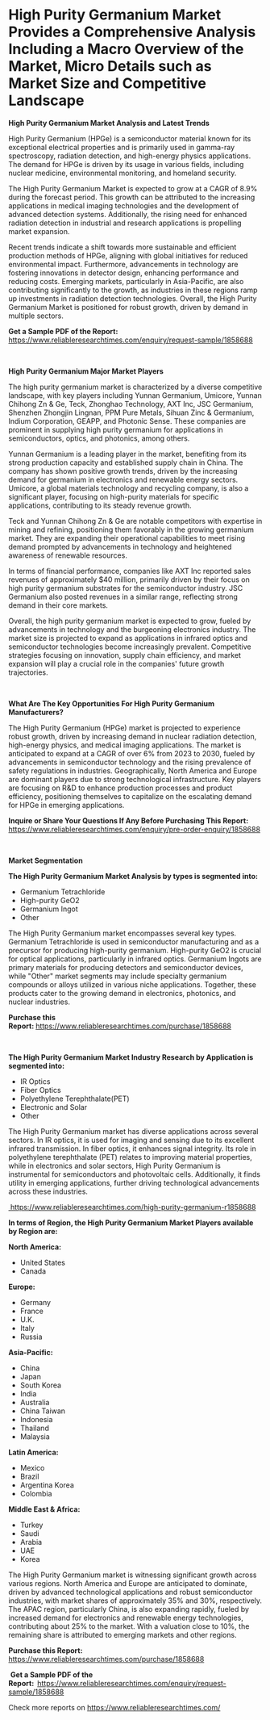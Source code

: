 <p><h1>High Purity Germanium Market Provides a Comprehensive Analysis Including a Macro Overview of the Market, Micro Details such as Market Size and Competitive Landscape</h1></p><p><strong>High Purity Germanium Market Analysis and Latest Trends</strong></p>
<p><p>High Purity Germanium (HPGe) is a semiconductor material known for its exceptional electrical properties and is primarily used in gamma-ray spectroscopy, radiation detection, and high-energy physics applications. The demand for HPGe is driven by its usage in various fields, including nuclear medicine, environmental monitoring, and homeland security. </p><p>The High Purity Germanium Market is expected to grow at a CAGR of 8.9% during the forecast period. This growth can be attributed to the increasing applications in medical imaging technologies and the development of advanced detection systems. Additionally, the rising need for enhanced radiation detection in industrial and research applications is propelling market expansion. </p><p>Recent trends indicate a shift towards more sustainable and efficient production methods of HPGe, aligning with global initiatives for reduced environmental impact. Furthermore, advancements in technology are fostering innovations in detector design, enhancing performance and reducing costs. Emerging markets, particularly in Asia-Pacific, are also contributing significantly to the growth, as industries in these regions ramp up investments in radiation detection technologies. Overall, the High Purity Germanium Market is positioned for robust growth, driven by demand in multiple sectors.</p></p>
<p><strong>Get a Sample PDF of the Report:&nbsp;</strong> <a href="https://www.reliableresearchtimes.com/enquiry/request-sample/1858688?utm_campaign=3187&utm_medium=2&utm_source=Github&utm_content=ia&utm_term=01042025&utm_id=high-purity-germanium">https://www.reliableresearchtimes.com/enquiry/request-sample/1858688</a></p>
<p>&nbsp;</p>
<p><strong>High Purity Germanium Major Market Players</strong></p>
<p><p>The high purity germanium market is characterized by a diverse competitive landscape, with key players including Yunnan Germanium, Umicore, Yunnan Chihong Zn & Ge, Teck, Zhonghao Technology, AXT Inc, JSC Germanium, Shenzhen Zhongjin Lingnan, PPM Pure Metals, Sihuan Zinc & Germanium, Indium Corporation, GEAPP, and Photonic Sense. These companies are prominent in supplying high purity germanium for applications in semiconductors, optics, and photonics, among others.</p><p>Yunnan Germanium is a leading player in the market, benefiting from its strong production capacity and established supply chain in China. The company has shown positive growth trends, driven by the increasing demand for germanium in electronics and renewable energy sectors. Umicore, a global materials technology and recycling company, is also a significant player, focusing on high-purity materials for specific applications, contributing to its steady revenue growth.</p><p>Teck and Yunnan Chihong Zn & Ge are notable competitors with expertise in mining and refining, positioning them favorably in the growing germanium market. They are expanding their operational capabilities to meet rising demand prompted by advancements in technology and heightened awareness of renewable resources.</p><p>In terms of financial performance, companies like AXT Inc reported sales revenues of approximately $40 million, primarily driven by their focus on high purity germanium substrates for the semiconductor industry. JSC Germanium also posted revenues in a similar range, reflecting strong demand in their core markets.</p><p>Overall, the high purity germanium market is expected to grow, fueled by advancements in technology and the burgeoning electronics industry. The market size is projected to expand as applications in infrared optics and semiconductor technologies become increasingly prevalent. Competitive strategies focusing on innovation, supply chain efficiency, and market expansion will play a crucial role in the companies' future growth trajectories.</p></p>
<p>&nbsp;</p>
<p><strong>What Are The Key Opportunities For High Purity Germanium Manufacturers?</strong></p>
<p><p>The High Purity Germanium (HPGe) market is projected to experience robust growth, driven by increasing demand in nuclear radiation detection, high-energy physics, and medical imaging applications. The market is anticipated to expand at a CAGR of over 6% from 2023 to 2030, fueled by advancements in semiconductor technology and the rising prevalence of safety regulations in industries. Geographically, North America and Europe are dominant players due to strong technological infrastructure. Key players are focusing on R&D to enhance production processes and product efficiency, positioning themselves to capitalize on the escalating demand for HPGe in emerging applications.</p></p>
<p><strong>Inquire or Share Your Questions If Any Before Purchasing This Report:</strong> <a href="https://www.reliableresearchtimes.com/enquiry/pre-order-enquiry/1858688?utm_campaign=3187&utm_medium=2&utm_source=Github&utm_content=ia&utm_term=01042025&utm_id=high-purity-germanium">https://www.reliableresearchtimes.com/enquiry/pre-order-enquiry/1858688</a></p>
<p>&nbsp;</p>
<p><strong>Market Segmentation</strong></p>
<p><strong>The High Purity Germanium Market Analysis by types is segmented into:</strong></p>
<p><ul><li>Germanium Tetrachloride</li><li>High-purity GeO2</li><li>Germanium Ingot</li><li>Other</li></ul></p>
<p><p>The High Purity Germanium market encompasses several key types. Germanium Tetrachloride is used in semiconductor manufacturing and as a precursor for producing high-purity germanium. High-purity GeO2 is crucial for optical applications, particularly in infrared optics. Germanium Ingots are primary materials for producing detectors and semiconductor devices, while "Other" market segments may include specialty germanium compounds or alloys utilized in various niche applications. Together, these products cater to the growing demand in electronics, photonics, and nuclear industries.</p></p>
<p><strong>Purchase this Report:&nbsp;</strong><a href="https://www.reliableresearchtimes.com/purchase/1858688?utm_campaign=3187&utm_medium=2&utm_source=Github&utm_content=ia&utm_term=01042025&utm_id=high-purity-germanium">https://www.reliableresearchtimes.com/purchase/1858688</a></p>
<p>&nbsp;</p>
<p><strong>The High Purity Germanium Market Industry Research by Application is segmented into:</strong></p>
<p><ul><li>IR Optics</li><li>Fiber Optics</li><li>Polyethylene Terephthalate(PET)</li><li>Electronic and Solar</li><li>Other</li></ul></p>
<p><p>The High Purity Germanium market has diverse applications across several sectors. In IR optics, it is used for imaging and sensing due to its excellent infrared transmission. In fiber optics, it enhances signal integrity. Its role in polyethylene terephthalate (PET) relates to improving material properties, while in electronics and solar sectors, High Purity Germanium is instrumental for semiconductors and photovoltaic cells. Additionally, it finds utility in emerging applications, further driving technological advancements across these industries.</p></p>
<p><a href="https://www.reliableresearchtimes.com/high-purity-germanium-r1858688?utm_campaign=3187&utm_medium=2&utm_source=Github&utm_content=ia&utm_term=01042025&utm_id=high-purity-germanium">&nbsp;https://www.reliableresearchtimes.com/high-purity-germanium-r1858688</a></p>
<p><strong>In terms of Region, the High Purity Germanium Market Players available by Region are:</strong></p>
<p>
    <p> <strong> North America: </strong>
        <ul>
            <li>United States</li>
            <li>Canada</li>
        </ul>
        </p> 
    <p> <strong> Europe: </strong>
        <ul>
            <li>Germany</li>
            <li>France</li>
            <li>U.K.</li>
            <li>Italy</li>
            <li>Russia</li>
        </ul>
        </p> 
    <p> <strong> Asia-Pacific: </strong>
        <ul>
            <li>China</li>
            <li>Japan</li>
            <li>South Korea</li>
            <li>India</li>
            <li>Australia</li>
            <li>China Taiwan</li>
            <li>Indonesia</li>
            <li>Thailand</li>
            <li>Malaysia</li>
        </ul>
        </p> 
    <p> <strong> Latin America: </strong>
        <ul>
            <li>Mexico</li>
            <li>Brazil</li>
            <li>Argentina Korea</li>
            <li>Colombia</li>
        </ul>
        </p> 
    <p> <strong> Middle East & Africa: </strong>
        <ul>
            <li>Turkey</li>
            <li>Saudi</li>
            <li>Arabia</li>
            <li>UAE</li>
            <li>Korea</li>
        </ul>
    </p>
    </p>
<p><p>The High Purity Germanium market is witnessing significant growth across various regions. North America and Europe are anticipated to dominate, driven by advanced technological applications and robust semiconductor industries, with market shares of approximately 35% and 30%, respectively. The APAC region, particularly China, is also expanding rapidly, fueled by increased demand for electronics and renewable energy technologies, contributing about 25% to the market. With a valuation close to 10%, the remaining share is attributed to emerging markets and other regions.</p></p>
<p><strong>Purchase this Report: </strong><a href="https://www.reliableresearchtimes.com/purchase/1858688?utm_campaign=3187&utm_medium=2&utm_source=Github&utm_content=ia&utm_term=01042025&utm_id=high-purity-germanium">https://www.reliableresearchtimes.com/purchase/1858688</a></p>
<p>&nbsp;<strong>Get a Sample PDF of the Report:&nbsp;&nbsp;</strong><a href="https://www.reliableresearchtimes.com/enquiry/request-sample/1858688?utm_campaign=3187&utm_medium=2&utm_source=Github&utm_content=ia&utm_term=01042025&utm_id=high-purity-germanium">https://www.reliableresearchtimes.com/enquiry/request-sample/1858688</a></p>
<p><strong></strong></p>
<p>Check more reports on <a href="https://www.reliableresearchtimes.com/?utm_campaign=3187&utm_medium=2&utm_source=Github&utm_content=ia&utm_term=01042025&utm_id=high-purity-germanium">https://www.reliableresearchtimes.com/</a></p>